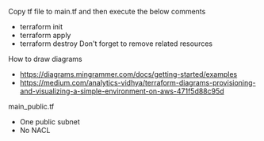 Copy tf file to main.tf and then execute the below comments
- terraform init
- terraform apply
- terraform destroy
Don't forget to remove related resources

How to draw diagrams
- https://diagrams.mingrammer.com/docs/getting-started/examples
- https://medium.com/analytics-vidhya/terraform-diagrams-provisioning-and-visualizing-a-simple-environment-on-aws-471f5d88c95d

main_public.tf
- One public subnet
- No NACL


